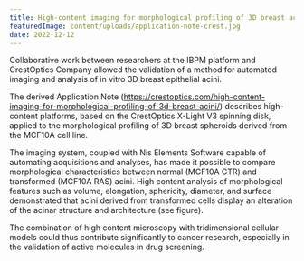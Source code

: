 ```yaml
---
title: High-content imaging for morphological profiling of 3D breast acini
featuredImage: content/uploads/application-note-crest.jpg
date: 2022-12-12
---
```

Collaborative work between researchers at the IBPM platform and CrestOptics Company allowed the validation of a method for automated imaging and analysis of in vitro 3D breast epithelial acini. 

The derived Application Note (<https://crestoptics.com/high-content-imaging-for-morphological-profiling-of-3d-breast-acini/>) describes high-content platforms, based on the CrestOptics X-Light V3 spinning disk, applied to the morphological profiling of 3D breast spheroids derived from the MCF10A cell line.

The imaging system, coupled with Nis Elements Software capable of automating acquisitions and analyses, has made it possible to compare morphological characteristics between normal (MCF10A CTR) and transformed (MCF10A RAS) acini. High content analysis of morphological features such as volume, elongation, sphericity, diameter, and surface demonstrated that acini derived from transformed cells display an alteration of the acinar structure and architecture (see figure).

The combination of high content microscopy with tridimensional cellular models could thus contribute significantly to cancer research, especially in the validation of active molecules in drug screening.